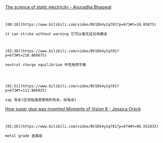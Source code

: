 [The science of static electricity - Anuradha Bhagwat](https://www.bilibili.com/video/BV1Dk4y1q781?p=673)

```ad-note


[00:10](https://www.bilibili.com/video/BV1Dk4y1q781?p=673#t=10.85875)

it can strike without warning 它可以毫无征兆地袭击

```

```ad-note


[03:30](https://www.bilibili.com/video/BV1Dk4y1q781?p=673#t=210.866675)

neutral charge equilibrium 中性电荷平衡

```

```ad-note



[01:51](https://www.bilibili.com/video/BV1Dk4y1q781?p=673#t=111.866925)

zap 攻击(应该指速度很快的攻击，如电击)

```

[How super glue was invented   Moments of Vision 8 - Jessica Oreck](https://www.bilibili.com/video/BV1Dk4y1q781?p=674)

```ad-note


[01:26](https://www.bilibili.com/video/BV1Dk4y1q781?p=674#t=86.551833)

metal grade 金属级

```